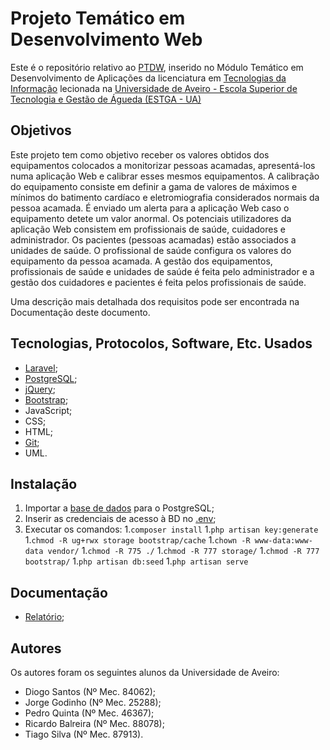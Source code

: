# Projeto Temático em Desenvolvimento Web

Este é o repositório relativo ao [PTDW](https://www.ua.pt/estga/uc/5163), inserido no Módulo Temático em Desenvolvimento de Aplicações da licenciatura em [Tecnologias da Informação](https://www.ua.pt/estga/course/63/?p=2) lecionada na [Universidade de Aveiro - Escola Superior de Tecnologia e Gestão de Águeda (ESTGA - UA)](https://www.ua.pt/estga/Default.aspx)

## Objetivos

Este projeto tem como objetivo receber os valores obtidos dos equipamentos colocados a monitorizar pessoas acamadas, apresentá-los numa aplicação Web e calibrar esses mesmos equipamentos. A calibração do equipamento consiste em definir a gama de valores de máximos e mínimos do batimento cardíaco e eletromiografia considerados normais da pessoa acamada. É enviado um alerta para a aplicação Web caso o equipamento detete um valor anormal. Os potenciais utilizadores da aplicação Web consistem em profissionais de saúde, cuidadores e administrador. Os pacientes (pessoas acamadas) estão associados a unidades de saúde. O profissional de saúde configura os valores do equipamento da pessoa acamada. A gestão dos equipamentos, profissionais de saúde e unidades de saúde é feita pelo administrador e a gestão dos cuidadores e pacientes é feita pelos profissionais de saúde.

Uma descrição mais detalhada dos requisitos pode ser encontrada na Documentação deste documento. 

## Tecnologias, Protocolos, Software, Etc. Usados

- [Laravel](https://laravel.com/);
- [PostgreSQL](https://www.postgresql.org/);
- [jQuery](https://jquery.com/);
- [Bootstrap](https://getbootstrap.com/);
- JavaScript;
- CSS;
- HTML;
- [Git](https://git-scm.com/);
- UML.

## Instalação

1. Importar a [base de dados](database.sql) para o PostgreSQL;
1. Inserir as credenciais de acesso à BD no [.env](app/.env);
1. Executar os comandos:
    1.```composer install```
    1.```php artisan key:generate```
    1.```chmod -R ug+rwx storage bootstrap/cache```
    1.```chown -R www-data:www-data vendor/```
    1.```chmod -R 775 ./```
    1.```chmod -R 777 storage/```
    1.```chmod -R 777 bootstrap/```
    1.```php artisan db:seed```
    1.```php artisan serve```

## Documentação

- [Relatório](Relatorio.pdf);

## Autores

Os autores foram os seguintes alunos da Universidade de Aveiro:
- Diogo Santos (Nº Mec. 84062);
- Jorge Godinho (Nº Mec. 25288);            
- Pedro Quinta (Nº Mec. 46367);    
- Ricardo Balreira (Nº Mec. 88078); 
- Tiago Silva (Nº Mec. 87913).     

